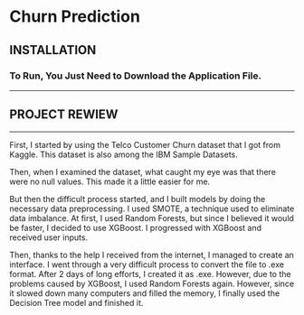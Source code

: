 # Churn Prediction

## INSTALLATION
### To Run, You Just Need to Download the Application File.
------------------------------------------------------------------------------------------
## PROJECT REWIEW
--------------------------------------------------

First, I started by using the Telco Customer Churn dataset that I got from Kaggle. This dataset is also among the IBM Sample Datasets.

Then, when I examined the dataset, what caught my eye was that there were no null values. This made it a little easier for me.

But then the difficult process started, and I built models by doing the necessary data preprocessing. I used SMOTE, a technique used to eliminate data imbalance. At first, I used Random Forests, but since I believed it would be faster, I decided to use XGBoost. I progressed with XGBoost and received user inputs.

Then, thanks to the help I received from the internet, I managed to create an interface. I went through a very difficult process to convert the file to .exe format. After 2 days of long efforts, I created it as .exe. However, due to the problems caused by XGBoost, I used Random Forests again. However, since it slowed down many computers and filled the memory, I finally used the Decision Tree model and finished it.
